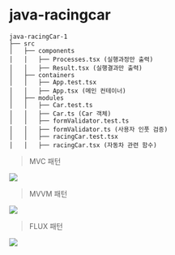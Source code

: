 # java-racingcar

```
java-racingCar-1
├── src
│   ├── components
│   │   ├── Processes.tsx (실행과정만 출력)
│   │   ├── Result.tsx (실행결과만 출력)
│   ├── containers
│   │   ├── App.test.tsx
│   │   ├── App.tsx (메인 컨테이너)
│   ├── modules
│   │   ├── Car.test.ts
│   │   ├── Car.ts (Car 객체)
│   │   ├── formValidator.test.ts
│   │   ├── formValidator.ts (사용자 인풋 검증)
│   │   ├── racingCar.test.tsx
│   │   ├── racingCar.tsx (자동차 관련 함수)
```

> MVC 패턴

![](./images/mvc.png)

> MVVM 패턴

![](./images/mvvm.png)

> FLUX 패턴

![](./images/flux.png)
